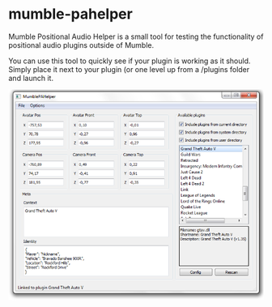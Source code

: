 # mumble-pahelper

Mumble Positional Audio Helper is a small tool for testing the functionality
of positional audio plugins outside of Mumble.

You can use this tool to quickly see if your plugin is working as it should.
Simply place it next to your plugin (or one level up from a /plugins folder
and launch it.

![Screenshot of pahelper](https://github.com/mumble-voip/mumble-pahelper/raw/master/media/MumblePAHelper.png)